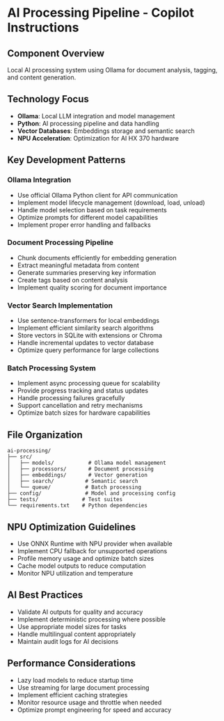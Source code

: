 # AI Processing Pipeline - Copilot Instructions

## Component Overview
Local AI processing system using Ollama for document analysis, tagging, and content generation.

## Technology Focus
- **Ollama**: Local LLM integration and model management
- **Python**: AI processing pipeline and data handling
- **Vector Databases**: Embeddings storage and semantic search
- **NPU Acceleration**: Optimization for AI HX 370 hardware

## Key Development Patterns

### Ollama Integration
- Use official Ollama Python client for API communication
- Implement model lifecycle management (download, load, unload)
- Handle model selection based on task requirements
- Optimize prompts for different model capabilities
- Implement proper error handling and fallbacks

### Document Processing Pipeline
- Chunk documents efficiently for embedding generation
- Extract meaningful metadata from content
- Generate summaries preserving key information
- Create tags based on content analysis
- Implement quality scoring for document importance

### Vector Search Implementation
- Use sentence-transformers for local embeddings
- Implement efficient similarity search algorithms
- Store vectors in SQLite with extensions or Chroma
- Handle incremental updates to vector database
- Optimize query performance for large collections

### Batch Processing System
- Implement async processing queue for scalability
- Provide progress tracking and status updates
- Handle processing failures gracefully
- Support cancellation and retry mechanisms
- Optimize batch sizes for hardware capabilities

## File Organization
```
ai-processing/
├── src/
│   ├── models/           # Ollama model management
│   ├── processors/       # Document processing
│   ├── embeddings/       # Vector generation
│   ├── search/          # Semantic search
│   └── queue/           # Batch processing
├── config/              # Model and processing config
├── tests/              # Test suites
└── requirements.txt    # Python dependencies
```

## NPU Optimization Guidelines
- Use ONNX Runtime with NPU provider when available
- Implement CPU fallback for unsupported operations
- Profile memory usage and optimize batch sizes
- Cache model outputs to reduce computation
- Monitor NPU utilization and temperature

## AI Best Practices
- Validate AI outputs for quality and accuracy
- Implement deterministic processing where possible
- Use appropriate model sizes for tasks
- Handle multilingual content appropriately
- Maintain audit logs for AI decisions

## Performance Considerations
- Lazy load models to reduce startup time
- Use streaming for large document processing
- Implement efficient caching strategies
- Monitor resource usage and throttle when needed
- Optimize prompt engineering for speed and accuracy
